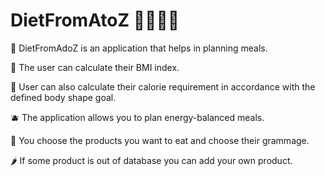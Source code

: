 # DietFromAtoZ :watermelon::avocado::pizza::eggplant:


:green_salad: DietFromAdoZ is an application that helps in planning meals. 

:sushi: The user can calculate their BMI index.  

:broccoli: User can also calculate their calorie requirement in accordance with the defined body shape goal.

:blueberries: The application allows you to plan energy-balanced meals. 

:croissant: You choose the products you want to eat and choose their grammage. 

:hot_pepper: If some product is out of database you can add your own product.


